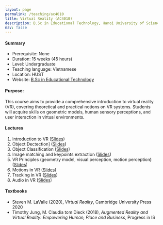 ```yaml
---
layout: page
permalink: /teaching/ac4010
title: Virtual Reality (AC4010)
description: B.Sc in Educational Technology, Hanoi University of Science and Technology
nav: false
---
```



#### Summary
* Prerequisite: None
* Duration: 15 weeks (45 hours)
* Level: Undergraduate
* Teaching language: Vietnamese
* Location: HUST
* Website: [B.Sc in Educational Technology](https://fed.hust.edu.vn/vi/dao-tao/dai-hoc/chuong-trinh-dt-cong-nghe-giao-duc-178281.html)

#### Purpose: 
This course aims to provide a comprehensive introduction to virtual reality (VR), covering theoretical and practical notions on VR systems. Students will acquire skills on geometric models, human sensory perceptions, and user interaction in virtual environments.

#### Lectures
1. Introduction to VR
   ([Slides](https://husteduvn-my.sharepoint.com/:b:/g/personal/trung_luuquang_hust_edu_vn/EXj1_u17oxdAuHly3B6P-VoBDUCYFDgxA9cTn-u82HWcDA?e=uH3xpn))
2. Object Dectection]
   ([Slides](https://husteduvn-my.sharepoint.com/:b:/g/personal/trung_luuquang_hust_edu_vn/EfIUhnJXqaVNk_l74OlBSkEBBV6MHpuhorTlLWFefuL_TQ?e=3Vz4jW))
3. Object Classification
   ([Slides](https://husteduvn-my.sharepoint.com/:b:/g/personal/trung_luuquang_hust_edu_vn/ER0G4UKd6SdOixsz9atkU30BjUIkjC1X6GpwzdbqqiPOCg?e=sqN42N))
4. Image matching and keypoints extraction
   ([Slides](https://husteduvn-my.sharepoint.com/:b:/g/personal/trung_luuquang_hust_edu_vn/EfxGQb2hpvlKu1FBlmt0XnoBbd6QO_L1GVDJDmgS3X8Jkw?e=Uzm8bM))
5. VR Principles (geometry model, visual perception, motion perception)
   ([Slides](https://husteduvn-my.sharepoint.com/:b:/g/personal/trung_luuquang_hust_edu_vn/EfXrXzmes09JtKm8749gkYEBQgv2vv-W5iIvTknC58YtNg?e=PlcmO9))
6. Motions in VR
   ([Slides](https://husteduvn-my.sharepoint.com/:b:/g/personal/trung_luuquang_hust_edu_vn/Ec-mPImj4lNMmMQnNuC6arYBahRcBL39UiTQRWvUhtIiWg?e=6T2rJR))
7. Tracking in VR
   ([Slides](https://husteduvn-my.sharepoint.com/:b:/g/personal/trung_luuquang_hust_edu_vn/EQ23W2sDMdlBrfnNRI3iyK8BuToW3LF-k8qg_GPPw9zgtA?e=Kr8CX7))
8. Audio in VR
   ([Slides](https://husteduvn-my.sharepoint.com/:b:/g/personal/trung_luuquang_hust_edu_vn/EeCEkcgmCpJKq_JRnHqWSuMBIomix0cmVewXOazZ5IWhfg?e=Pg3nyG))


#### Textbooks
* Steven M. LaValle (2020), *Virtual Reality*, Cambridge University Press 2020
* Timothy Jung, M. Claudia tom Dieck (2018), *Augmented Reality and Virtual Reality: Empowering Human, Place and Business*, Progress in IS






